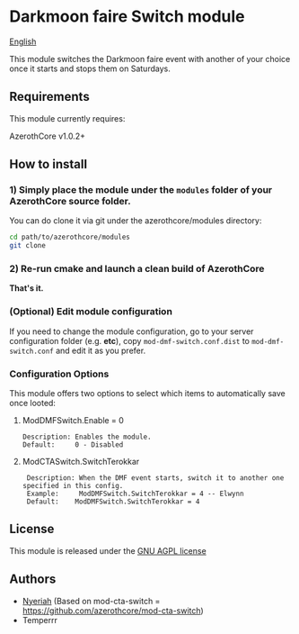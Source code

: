 # Darkmoon faire Switch module

[English](README.md)

This module switches the Darkmoon faire event with another of your choice once it starts and stops them on Saturdays.

## Requirements

This module currently requires:

AzerothCore v1.0.2+

## How to install

### 1) Simply place the module under the `modules` folder of your AzerothCore source folder.

You can do clone it via git under the azerothcore/modules directory:

```sh
cd path/to/azerothcore/modules
git clone 
```


### 2) Re-run cmake and launch a clean build of AzerothCore

**That's it.**

### (Optional) Edit module configuration

If you need to change the module configuration, go to your server configuration folder (e.g. **etc**), copy `mod-dmf-switch.conf.dist` to `mod-dmf-switch.conf` and edit it as you prefer.

### Configuration Options

This module offers two options to select which items to automatically save once looted:

1) ModDMFSwitch.Enable = 0

       Description: Enables the module.
       Default:     0 - Disabled

2) ModCTASwitch.SwitchTerokkar

        Description: When the DMF event starts, switch it to another one specified in this config.
        Example:     ModDMFSwitch.SwitchTerokkar = 4 -- Elwynn
        Default:    ModDMFSwitch.SwitchTerokkar = 4 


## License

This module is released under the [GNU AGPL license](https://github.com/azerothcore/mod-transmog/blob/master/LICENSE)

## Authors

- [Nyeriah](https://github.com/Nyeriah) (Based on mod-cta-switch = https://github.com/azerothcore/mod-cta-switch)
- Temperrr
